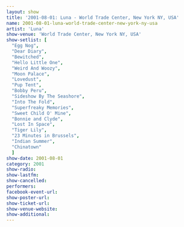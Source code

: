 ```yaml
---
layout: show
title: '2001-08-01: Luna - World Trade Center, New York NY, USA'
name: 2001-08-01-luna-world-trade-center-new-york-ny-usa
artist: 'Luna'
show-venue: 'World Trade Center, New York NY, USA'
show-setlist: [
  "Egg Nog",
  "Dear Diary",
  "Bewitched",
  "Hello Little One",
  "Weird And Woozy",
  "Moon Palace",
  "Lovedust",
  "Pup Tent",
  "Bobby Peru",
  "Sideshow By The Seashore",
  "Into The Fold",
  "Superfreaky Memories",
  "Sweet Child O' Mine",
  "Bonnie and Clyde",
  "Lost In Space",
  "Tiger Lily",
  "23 Minutes in Brussels",
  "Indian Summer",
  "Chinatown"
  ]
show-date: 2001-08-01
category: 2001
show-radio: 
show-lastfm: 
show-cancelled: 
performers: 
facebook-event-url: 
show-poster-url: 
show-ticket-url: 
show-venue-website: 
show-additional: 
---
```


